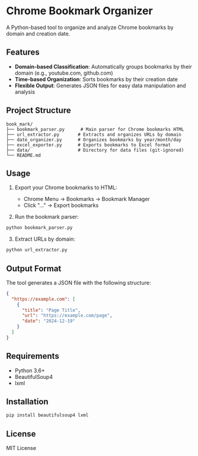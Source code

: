 # Chrome Bookmark Organizer

A Python-based tool to organize and analyze Chrome bookmarks by domain and creation date.

## Features

- **Domain-based Classification**: Automatically groups bookmarks by their domain (e.g., youtube.com, github.com)
- **Time-based Organization**: Sorts bookmarks by their creation date
- **Flexible Output**: Generates JSON files for easy data manipulation and analysis

## Project Structure

```
book_mark/
├── bookmark_parser.py      # Main parser for Chrome bookmarks HTML
├── url_extractor.py       # Extracts and organizes URLs by domain
├── date_organizer.py      # Organizes bookmarks by year/month/day
├── excel_exporter.py      # Exports bookmarks to Excel format
├── data/                  # Directory for data files (git-ignored)
└── README.md
```

## Usage

1. Export your Chrome bookmarks to HTML:
   - Chrome Menu → Bookmarks → Bookmark Manager
   - Click "..." → Export bookmarks

2. Run the bookmark parser:
```bash
python bookmark_parser.py
```

3. Extract URLs by domain:
```bash
python url_extractor.py
```

## Output Format

The tool generates a JSON file with the following structure:

```json
{
  "https://example.com": [
    {
      "title": "Page Title",
      "url": "https://example.com/page",
      "date": "2024-12-19"
    }
  ]
}
```

## Requirements

- Python 3.6+
- BeautifulSoup4
- lxml

## Installation

```bash
pip install beautifulsoup4 lxml
```

## License

MIT License
